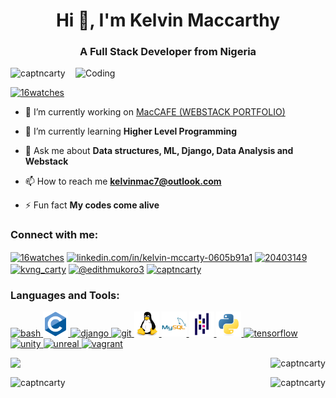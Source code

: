 <h1 align="center">Hi 👋, I'm Kelvin Maccarthy</h1>
<h3 align="center">A Full Stack Developer from Nigeria</h3>
<img align="right" alt="Coding" width="400" src="https://miro.medium.com/max/720/1*IRGHmiGsa16stedQvIaZfw.gif">

<p align="left"> <img src="https://komarev.com/ghpvc/?username=captncarty&label=Profile%20views&color=0e75b6&style=flat" alt="captncarty" /> </p>

<p align="left"> <a href="https://twitter.com/16watches" target="blank"><img src="https://img.shields.io/twitter/follow/16watches?logo=twitter&style=for-the-badge" alt="16watches" /></a> </p>

- 🔭 I’m currently working on [MacCAFE (WEBSTACK PORTFOLIO)]([https://github.com/Captncarty/alx-backend-javascript](https://github.com/Captncarty/MacCAFE))

- 🌱 I’m currently learning **Higher Level Programming**

- 💬 Ask me about **Data structures, ML, Django, Data Analysis and Webstack**

- 📫 How to reach me **kelvinmac7@outlook.com**

- ⚡ Fun fact **My codes come alive**

<h3 align="left">Connect with me:</h3>
<p align="left">
<a href="https://twitter.com/16watches" target="blank"><img align="center" src="https://raw.githubusercontent.com/rahuldkjain/github-profile-readme-generator/master/src/images/icons/Social/twitter.svg" alt="16watches" height="30" width="40" /></a>
<a href="https://linkedin.com/in/linkedin.com/in/kelvin-mccarty-0605b91a1" target="blank"><img align="center" src="https://raw.githubusercontent.com/rahuldkjain/github-profile-readme-generator/master/src/images/icons/Social/linked-in-alt.svg" alt="linkedin.com/in/kelvin-mccarty-0605b91a1" height="30" width="40" /></a>
<a href="https://stackoverflow.com/users/20403149" target="blank"><img align="center" src="https://raw.githubusercontent.com/rahuldkjain/github-profile-readme-generator/master/src/images/icons/Social/stack-overflow.svg" alt="20403149" height="30" width="40" /></a>
<a href="https://instagram.com/kvng_carty" target="blank"><img align="center" src="https://raw.githubusercontent.com/rahuldkjain/github-profile-readme-generator/master/src/images/icons/Social/instagram.svg" alt="kvng_carty" height="30" width="40" /></a>
<a href="https://medium.com/@edithmukoro3" target="blank"><img align="center" src="https://raw.githubusercontent.com/rahuldkjain/github-profile-readme-generator/master/src/images/icons/Social/medium.svg" alt="@edithmukoro3" height="30" width="40" /></a>
<a href="https://www.leetcode.com/captncarty" target="blank"><img align="center" src="https://raw.githubusercontent.com/rahuldkjain/github-profile-readme-generator/master/src/images/icons/Social/leet-code.svg" alt="captncarty" height="30" width="40" /></a>
</p>

<h3 align="left">Languages and Tools:</h3>
<p align="left"> <a href="https://www.gnu.org/software/bash/" target="_blank" rel="noreferrer"> <img src="https://www.vectorlogo.zone/logos/gnu_bash/gnu_bash-icon.svg" alt="bash" width="40" height="40"/> </a> <a href="https://www.cprogramming.com/" target="_blank" rel="noreferrer"> <img src="https://raw.githubusercontent.com/devicons/devicon/master/icons/c/c-original.svg" alt="c" width="40" height="40"/> </a> <a href="https://www.djangoproject.com/" target="_blank" rel="noreferrer"> <img src="https://cdn.worldvectorlogo.com/logos/django.svg" alt="django" width="40" height="40"/> </a> <a href="https://git-scm.com/" target="_blank" rel="noreferrer"> <img src="https://www.vectorlogo.zone/logos/git-scm/git-scm-icon.svg" alt="git" width="40" height="40"/> </a> <a href="https://www.linux.org/" target="_blank" rel="noreferrer"> <img src="https://raw.githubusercontent.com/devicons/devicon/master/icons/linux/linux-original.svg" alt="linux" width="40" height="40"/> </a> <a href="https://www.mysql.com/" target="_blank" rel="noreferrer"> <img src="https://raw.githubusercontent.com/devicons/devicon/master/icons/mysql/mysql-original-wordmark.svg" alt="mysql" width="40" height="40"/> </a> <a href="https://pandas.pydata.org/" target="_blank" rel="noreferrer"> <img src="https://raw.githubusercontent.com/devicons/devicon/2ae2a900d2f041da66e950e4d48052658d850630/icons/pandas/pandas-original.svg" alt="pandas" width="40" height="40"/> </a> <a href="https://www.python.org" target="_blank" rel="noreferrer"> <img src="https://raw.githubusercontent.com/devicons/devicon/master/icons/python/python-original.svg" alt="python" width="40" height="40"/> </a> <a href="https://www.tensorflow.org" target="_blank" rel="noreferrer"> <img src="https://www.vectorlogo.zone/logos/tensorflow/tensorflow-icon.svg" alt="tensorflow" width="40" height="40"/> </a> <a href="https://unity.com/" target="_blank" rel="noreferrer"> <img src="https://www.vectorlogo.zone/logos/unity3d/unity3d-icon.svg" alt="unity" width="40" height="40"/> </a> <a href="https://unrealengine.com/" target="_blank" rel="noreferrer"> <img src="https://raw.githubusercontent.com/kenangundogan/fontisto/036b7eca71aab1bef8e6a0518f7329f13ed62f6b/icons/svg/brand/unreal-engine.svg" alt="unreal" width="40" height="40"/> </a> <a href="https://www.vagrantup.com/" target="_blank" rel="noreferrer"> <img src="https://www.vectorlogo.zone/logos/vagrantup/vagrantup-icon.svg" alt="vagrant" width="40" height="40"/> </a> </p>

<img align="left" src="https://i.pinimg.com/originals/4b/51/03/4b510366962a06bd830e3166ddef7260.gif" width="320" > 

<p>&nbsp;<img align="right" src="https://github-readme-stats.vercel.app/api?username=captncarty&show_icons=true&locale=en" alt="captncarty" /></p>

<p><img align="right" src="https://github-readme-streak-stats.herokuapp.com/?user=captncarty&" alt="captncarty" /></p> 

<p><img align="left" src="https://github-readme-stats.vercel.app/api/top-langs?username=captncarty&show_icons=true&locale=en&layout=compact" alt="captncarty" /></p>
